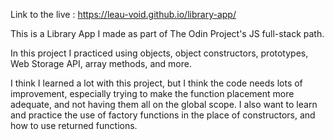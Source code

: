 Link to the live : https://leau-void.github.io/library-app/

This is a Library App I made as part of The Odin Project's JS full-stack path.

In this project I practiced using objects, object constructors, prototypes, Web Storage API, array methods, and more.

I think I learned a lot with this project, but I think the code needs lots of improvement, especially trying to make the function placement more adequate, and not having them all on the global scope. I also want to learn and practice the use of factory functions in the place of constructors, and how to use returned functions.